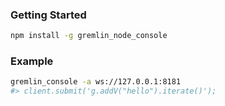 ### Getting Started

```bash
npm install -g gremlin_node_console
```

### Example

```bash
gremlin_console -a ws://127.0.0.1:8181
#> client.submit('g.addV("hello").iterate()');
```

